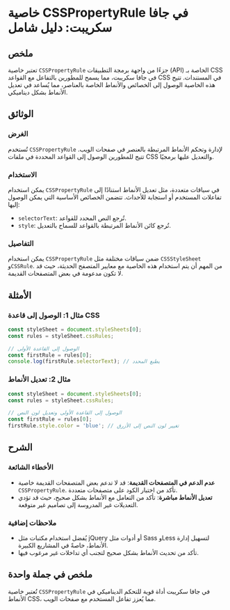 <!--
Meta Description: # خاصية CSSPropertyRule في جافا سكريبت: دليل شامل ## ملخص تعتبر خاصية `CSSPropertyRule` جزءًا من واجهة برمجة التطبيقات (API) الخاصة بـ CSS في جافا سكر...
Meta Keywords: الأنماط, إلى, csspropertyrule, الوصول, const
-->

# خاصية CSSPropertyRule في جافا سكريبت: دليل شامل

## ملخص
تعتبر خاصية `CSSPropertyRule` جزءًا من واجهة برمجة التطبيقات (API) الخاصة بـ CSS في جافا سكريبت، مما يسمح للمطورين بالتفاعل مع القواعد CSS في المستندات. تتيح هذه الخاصية الوصول إلى الخصائص والأنماط الخاصة بالعناصر، مما يُساعد في تعديل الأنماط بشكل ديناميكي.

## الوثائق
### الغرض
تُستخدم `CSSPropertyRule` لإدارة وتحكم الأنماط المرتبطة بالعنصر في صفحات الويب. تتيح للمطورين الوصول إلى القواعد المحددة في ملفات CSS والتعديل عليها برمجيًا.

### الاستخدام
يمكن استخدام `CSSPropertyRule` في سياقات متعددة، مثل تعديل الأنماط استنادًا إلى تفاعلات المستخدم أو استجابة للأحداث. تتضمن الخصائص الأساسية التي يمكن الوصول إليها:

- `selectorText`: تُرجع النص المحدد للقواعد.
- `style`: تُرجع كائن الأنماط المرتبطة بالقواعد للسماح بالتعديل.

### التفاصيل
يمكن استخدام `CSSPropertyRule` ضمن سياقات مختلفة مثل `CSSStyleSheet` و`CSSRule`. من المهم أن يتم استخدام هذه الخاصية مع معايير المتصفح الحديثة، حيث قد لا تكون مدعومة في بعض المتصفحات القديمة.

## الأمثلة
### مثال 1: الوصول إلى قاعدة CSS
```javascript
const styleSheet = document.styleSheets[0];
const rules = styleSheet.cssRules;

// الوصول إلى القاعدة الأولى
const firstRule = rules[0];
console.log(firstRule.selectorText); // يطبع المحدد
```

### مثال 2: تعديل الأنماط
```javascript
const styleSheet = document.styleSheets[0];
const rules = styleSheet.cssRules;

// الوصول إلى القاعدة الأولى وتعديل لون النص
const firstRule = rules[0];
firstRule.style.color = 'blue'; // تغيير لون النص إلى الأزرق
```

## الشرح
### الأخطاء الشائعة
- **عدم الدعم في المتصفحات القديمة**: قد لا تدعم بعض المتصفحات القديمة خاصية `CSSPropertyRule`. تأكد من اختبار الكود على متصفحات متعددة.
- **تعديل الأنماط مباشرة**: تأكد من التعامل مع الأنماط بشكل صحيح، حيث قد تؤدي التعديلات غير المدروسة إلى تصاميم غير متوقعة.

### ملاحظات إضافية
- يُفضل استخدام مكتبات مثل jQuery أو أدوات مثل Sass وLess لتسهيل إدارة الأنماط، خاصةً في المشاريع الكبيرة.
- تأكد من تحديث الأنماط بشكل صحيح لتجنب أي تداخلات غير مرغوب فيها.

## ملخص في جملة واحدة
تُعتبر خاصية `CSSPropertyRule` في جافا سكريبت أداة قوية للتحكم الديناميكي في الأنماط CSS، مما يُعزز تفاعل المستخدم مع صفحات الويب.
